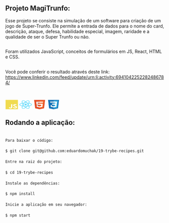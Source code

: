 ## Projeto MagiTrunfo:


Esse projeto se consiste na simulação de um software para criação de um jogo de Super-Trunfo.
Ele permite a entrada de dados para o nome do card, descrição, ataque, defesa, habilidade especial, imagem, raridade e a qualidade de ser o Super Trunfo ou não.

##

Foram utilizados JavaScript, conceitos de formulários em JS, React, HTML e CSS.

 ##
 
 Você pode conferir o resultado através deste link: https://www.linkedin.com/feed/update/urn:li:activity:6941042252282486784/
 
 ##
 
<div style="display: inline_block"><br>
  <img align="center" alt="Niko-Js" height="30" width="40" src="https://raw.githubusercontent.com/devicons/devicon/master/icons/javascript/javascript-plain.svg">
  <img align="center" alt="Niko-React" height="30" width="40" src="https://raw.githubusercontent.com/devicons/devicon/master/icons/react/react-original.svg">
  <img align="center" alt="Niko-HTML" height="30" width="40" src="https://raw.githubusercontent.com/devicons/devicon/master/icons/html5/html5-original.svg">
  <img align="center" alt="Niko-CSS" height="30" width="40" src="https://raw.githubusercontent.com/devicons/devicon/master/icons/css3/css3-original.svg">
</div>

##

## Rodando a aplicação:

```bash

Para baixar o código:

$ git clone git@github.com:eduardomuchak/19-trybe-recipes.git

Entre na raiz do projeto:

$ cd 19-trybe-recipes

Instale as dependências:

$ npm install

Inicie a aplicação em seu navegador:

$ npm start

```
